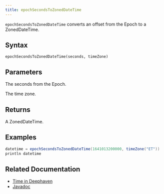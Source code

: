 ```yaml
---
title: epochSecondsToZonedDateTime
---
```


`epochSecondsToZonedDateTime` converts an offset from the Epoch to a ZonedDateTime.

## Syntax

```
epochSecondsToZonedDateTime(seconds, timeZone)
```

## Parameters

<ParamTable>
<Param name="seconds" type="long">

The seconds from the Epoch.

</Param>
<Param name="timeZone" type="ZoneId">

The time zone.

</Param>
</ParamTable>

## Returns

A ZonedDateTime.

## Examples

```groovy order=:log
datetime = epochSecondsToZonedDateTime(1641013200000, timeZone("ET"))
println datetime
```

## Related Documentation

- [Time in Deephaven](../../../conceptual/time-in-deephaven.md)
- [Javadoc](https://deephaven.io/core/javadoc/io/deephaven/time/DateTimeUtils.html#epochSecondsToZonedDateTime(long,java.time.ZoneId))
